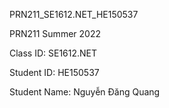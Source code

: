 PRN211_SE1612.NET_HE150537

PRN211 Summer 2022

Class ID: SE1612.NET

Student ID: HE150537

Student Name: Nguyễn Đăng Quang
